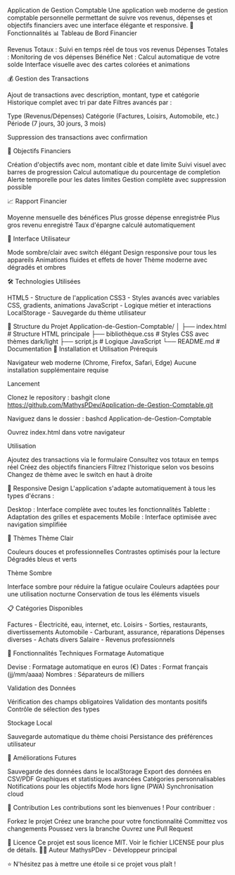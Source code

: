 Application de Gestion Comptable
Une application web moderne de gestion comptable personnelle permettant de suivre vos revenus, dépenses et objectifs financiers avec une interface élégante et responsive.
🌟 Fonctionnalités
📊 Tableau de Bord Financier

Revenus Totaux : Suivi en temps réel de tous vos revenus
Dépenses Totales : Monitoring de vos dépenses
Bénéfice Net : Calcul automatique de votre solde
Interface visuelle avec des cartes colorées et animations

💰 Gestion des Transactions

Ajout de transactions avec description, montant, type et catégorie
Historique complet avec tri par date
Filtres avancés par :

Type (Revenus/Dépenses)
Catégorie (Factures, Loisirs, Automobile, etc.)
Période (7 jours, 30 jours, 3 mois)


Suppression des transactions avec confirmation

🎯 Objectifs Financiers

Création d'objectifs avec nom, montant cible et date limite
Suivi visuel avec barres de progression
Calcul automatique du pourcentage de completion
Alerte temporelle pour les dates limites
Gestion complète avec suppression possible

📈 Rapport Financier

Moyenne mensuelle des bénéfices
Plus grosse dépense enregistrée
Plus gros revenu enregistré
Taux d'épargne calculé automatiquement

🎨 Interface Utilisateur

Mode sombre/clair avec switch élégant
Design responsive pour tous les appareils
Animations fluides et effets de hover
Thème moderne avec dégradés et ombres

🛠️ Technologies Utilisées

HTML5 - Structure de l'application
CSS3 - Styles avancés avec variables CSS, gradients, animations
JavaScript - Logique métier et interactions
LocalStorage - Sauvegarde du thème utilisateur

📁 Structure du Projet
Application-de-Gestion-Comptable/
│
├── index.html          # Structure HTML principale
├── bibliothèque.css    # Styles CSS avec thèmes dark/light
├── script.js           # Logique JavaScript
└── README.md           # Documentation
🚀 Installation et Utilisation
Prérequis

Navigateur web moderne (Chrome, Firefox, Safari, Edge)
Aucune installation supplémentaire requise

Lancement

Clonez le repository :
bashgit clone https://github.com/MathysPDev/Application-de-Gestion-Comptable.git

Naviguez dans le dossier :
bashcd Application-de-Gestion-Comptable

Ouvrez index.html dans votre navigateur

Utilisation

Ajoutez des transactions via le formulaire
Consultez vos totaux en temps réel
Créez des objectifs financiers
Filtrez l'historique selon vos besoins
Changez de thème avec le switch en haut à droite

📱 Responsive Design
L'application s'adapte automatiquement à tous les types d'écrans :

Desktop : Interface complète avec toutes les fonctionnalités
Tablette : Adaptation des grilles et espacements
Mobile : Interface optimisée avec navigation simplifiée

🎨 Thèmes
Thème Clair

Couleurs douces et professionnelles
Contrastes optimisés pour la lecture
Dégradés bleus et verts

Thème Sombre

Interface sombre pour réduire la fatigue oculaire
Couleurs adaptées pour une utilisation nocturne
Conservation de tous les éléments visuels

📋 Catégories Disponibles

Factures - Électricité, eau, internet, etc.
Loisirs - Sorties, restaurants, divertissements
Automobile - Carburant, assurance, réparations
Dépenses diverses - Achats divers
Salaire - Revenus professionnels

🔧 Fonctionnalités Techniques
Formatage Automatique

Devise : Formatage automatique en euros (€)
Dates : Format français (jj/mm/aaaa)
Nombres : Séparateurs de milliers

Validation des Données

Vérification des champs obligatoires
Validation des montants positifs
Contrôle de sélection des types

Stockage Local

Sauvegarde automatique du thème choisi
Persistance des préférences utilisateur

🔮 Améliorations Futures

 Sauvegarde des données dans le localStorage
 Export des données en CSV/PDF
 Graphiques et statistiques avancées
 Catégories personnalisables
 Notifications pour les objectifs
 Mode hors ligne (PWA)
 Synchronisation cloud

🤝 Contribution
Les contributions sont les bienvenues ! Pour contribuer :

Forkez le projet
Créez une branche pour votre fonctionnalité
Committez vos changements
Poussez vers la branche
Ouvrez une Pull Request

📝 Licence
Ce projet est sous licence MIT. Voir le fichier LICENSE pour plus de détails.
👨‍💻 Auteur
MathysPDev - Développeur principal

⭐ N'hésitez pas à mettre une étoile si ce projet vous plaît !